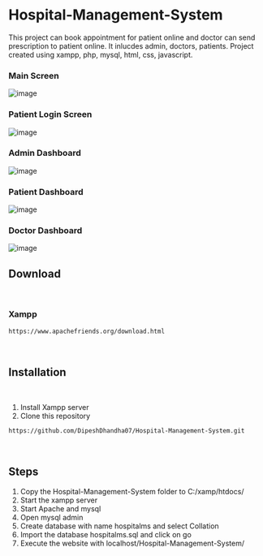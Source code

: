 # Hospital-Management-System
This project can book appointment for patient online and doctor can send prescription to patient online. It inlucdes admin, doctors, patients. Project created using xampp, php, mysql, html, css, javascript.
<br>

### Main Screen

![image](https://github.com/DipeshDhandha07/Hospital-Management-System/assets/55910147/5cd42b12-b3ba-49c5-9438-0d6e359e260f)

### Patient Login Screen

![image](https://github.com/DipeshDhandha07/Hospital-Management-System/assets/55910147/5b5ecf33-e717-489d-b088-c930813586e5)

### Admin Dashboard

![image](https://github.com/DipeshDhandha07/Hospital-Management-System/assets/55910147/9dcd10d8-f048-4f9e-8905-46ec8396bdac)

### Patient Dashboard

![image](https://github.com/DipeshDhandha07/Hospital-Management-System/assets/55910147/28bff161-9c1e-445d-a60b-c986705fcadd)

### Doctor Dashboard

![image](https://github.com/DipeshDhandha07/Hospital-Management-System/assets/55910147/ad9e9c87-4b50-4cf7-a953-3c4afc62926d)



## Download

<br>

### Xampp
````html
https://www.apachefriends.org/download.html
````

<br>

## Installation
<br>

1. Install Xampp server
2. Clone this repository
````html
https://github.com/DipeshDhandha07/Hospital-Management-System.git
````
<br>

## Steps

1. Copy the Hospital-Management-System folder to C:/xamp/htdocs/
2. Start the xampp server 
3. Start Apache and mysql
4. Open mysql admin
5. Create database with name hospitalms and select Collation 
6. Import the database hospitalms.sql and click on go
7. Execute the website with localhost/Hospital-Management-System/
